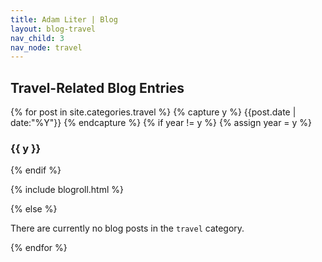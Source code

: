 ```yaml
---
title: Adam Liter | Blog
layout: blog-travel
nav_child: 3
nav_node: travel
---
```

## Travel-Related Blog Entries

{% for post in site.categories.travel %} {% capture y %} {{post.date | date:"%Y"}} {% endcapture %} {% if year != y %} {% assign year = y %}
### {{ y }}
{% endif %}

{% include blogroll.html %}

{% else %}
<p>There are currently no blog posts in the <code>travel</code> category.</p>
{% endfor %}